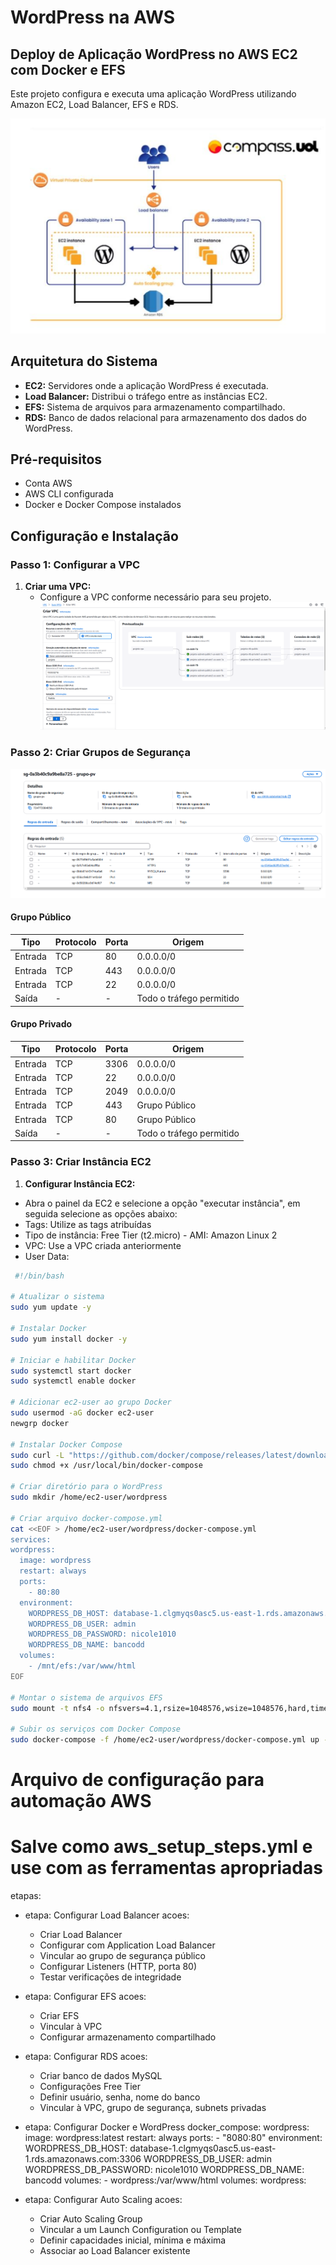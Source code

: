 # WordPress na AWS

## Deploy de Aplicação WordPress no AWS EC2 com Docker e EFS
Este projeto configura e executa uma aplicação WordPress utilizando Amazon EC2, Load Balancer, EFS e RDS.

![Diagrama da Arquitetura](images/estrutura.png)

## Arquitetura do Sistema

- **EC2:** Servidores onde a aplicação WordPress é executada.
- **Load Balancer:** Distribui o tráfego entre as instâncias EC2.
- **EFS:** Sistema de arquivos para armazenamento compartilhado.
- **RDS:** Banco de dados relacional para armazenamento dos dados do WordPress.

## Pré-requisitos

- Conta AWS
- AWS CLI configurada
- Docker e Docker Compose instalados

## Configuração e Instalação

### Passo 1: Configurar a VPC

1. **Criar uma VPC:**
   - Configure a VPC conforme necessário para seu projeto.
   ![Criação da VPC](images/vpc.png) 

### Passo 2: Criar Grupos de Segurança


![Configurando grupos de segurança](images/gs.png) 

#### Grupo Público

| Tipo | Protocolo | Porta | Origem | 
|--------|-----------|-------|-----------| 
| Entrada | TCP | 80 | 0.0.0.0/0 | 
| Entrada | TCP | 443 | 0.0.0.0/0 |
| Entrada | TCP | 22 | 0.0.0.0/0 | 
| Saída | - | - | Todo o tráfego permitido | 

 #### Grupo Privado 
 | Tipo | Protocolo | Porta | Origem |
 |---------|-----------|------|----------------| 
 | Entrada | TCP | 3306 | 0.0.0.0/0 | 
 | Entrada | TCP | 22 | 0.0.0.0/0 | 
 | Entrada | TCP | 2049 | 0.0.0.0/0 | 
 | Entrada | TCP | 443 | Grupo Público | 
 | Entrada | TCP | 80 | Grupo Público | 
 | Saída | - | - | Todo o tráfego permitido | 

 ### Passo 3: Criar Instância EC2 
 
 1. **Configurar Instância EC2:** 
 - Abra o painel da EC2 e selecione a opção "executar instância", em seguida selecione as opções abaixo: 
 - Tags: Utilize as tags atribuídas
  - Tipo de instância: Free Tier (t2.micro) - AMI: Amazon Linux 2 
  - VPC: Use a VPC criada anteriormente 
  - User Data:
  ```bash
   #!/bin/bash 

# Atualizar o sistema
sudo yum update -y 

# Instalar Docker
sudo yum install docker -y

# Iniciar e habilitar Docker
sudo systemctl start docker
sudo systemctl enable docker

# Adicionar ec2-user ao grupo Docker
sudo usermod -aG docker ec2-user
newgrp docker

# Instalar Docker Compose
sudo curl -L "https://github.com/docker/compose/releases/latest/download/docker-compose-$(uname -s)-$(uname -m)" -o /usr/local/bin/docker-compose
sudo chmod +x /usr/local/bin/docker-compose

# Criar diretório para o WordPress
sudo mkdir /home/ec2-user/wordpress

# Criar arquivo docker-compose.yml
cat <<EOF > /home/ec2-user/wordpress/docker-compose.yml
services:
  wordpress:
    image: wordpress
    restart: always
    ports:
      - 80:80
    environment:
      WORDPRESS_DB_HOST: database-1.clgmyqs0asc5.us-east-1.rds.amazonaws.com:3306
      WORDPRESS_DB_USER: admin
      WORDPRESS_DB_PASSWORD: nicole1010
      WORDPRESS_DB_NAME: bancodd
    volumes:
      - /mnt/efs:/var/www/html
EOF

# Montar o sistema de arquivos EFS
sudo mount -t nfs4 -o nfsvers=4.1,rsize=1048576,wsize=1048576,hard,timeo=600,retrans=2,noresvport fs-053809c0e221c545b.efs.us-east-1.amazonaws.com:/ efs

# Subir os serviços com Docker Compose
sudo docker-compose -f /home/ec2-user/wordpress/docker-compose.yml up -d 
```

# Arquivo de configuração para automação AWS
# Salve como aws_setup_steps.yml e use com as ferramentas apropriadas

etapas:
  - etapa: Configurar Load Balancer
    acoes:
      - Criar Load Balancer
      - Configurar com Application Load Balancer
      - Vincular ao grupo de segurança público
      - Configurar Listeners (HTTP, porta 80)
      - Testar verificações de integridade

  - etapa: Configurar EFS
    acoes:
      - Criar EFS
      - Vincular à VPC
      - Configurar armazenamento compartilhado

  - etapa: Configurar RDS
    acoes:
      - Criar banco de dados MySQL
      - Configurações Free Tier
      - Definir usuário, senha, nome do banco
      - Vincular à VPC, grupo de segurança, subnets privadas

  - etapa: Configurar Docker e WordPress
    docker_compose:
      wordpress:
        image: wordpress:latest
        restart: always
        ports:
          - "8080:80"
        environment:
          WORDPRESS_DB_HOST: database-1.clgmyqs0asc5.us-east-1.rds.amazonaws.com:3306
          WORDPRESS_DB_USER: admin
          WORDPRESS_DB_PASSWORD: nicole1010
          WORDPRESS_DB_NAME: bancodd
        volumes:
          - wordpress:/var/www/html
      volumes:
        wordpress:

  - etapa: Configurar Auto Scaling
    acoes:
      - Criar Auto Scaling Group
      - Vincular a um Launch Configuration ou Template
      - Definir capacidades inicial, mínima e máxima
      - Associar ao Load Balancer existente